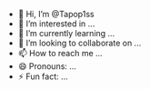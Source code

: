 - 👋 Hi, I’m @Tapop1ss
- 👀 I’m interested in ...
- 🌱 I’m currently learning ...
- 💞️ I’m looking to collaborate on ...
- 📫 How to reach me ...
- 😄 Pronouns: ...
- ⚡ Fun fact: ...

<!---
Tapop1ss/Tapop1ss is a ✨ special ✨ repository because its `README.md` (this file) appears on your GitHub profile.
You can click the Preview link to take a look at your changes.
--->
